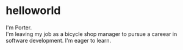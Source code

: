 # helloworld
I'm Porter.  
I'm leaving my job as a bicycle shop manager to pursue a careear in software development.
I'm eager to learn.
